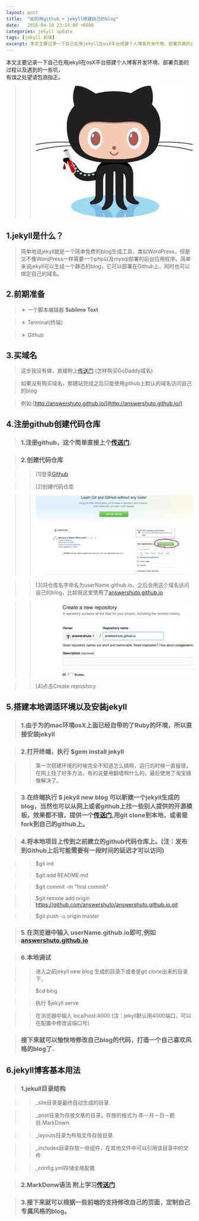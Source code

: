 ```yaml
---
layout: post
title:  "如何用github + jekyll搭建自己的blog"
date:   2016-04-10 23:14:00 +0800
categories: jekyll update
tags: [jekyll 前端] 
excerpt: 本文主要记录一下自己在用jekyll在osX平台搭建个人博客开发环境、部署页面的过程以及遇到的一些坑.
---
```




本文主要记录一下自己在用jekyll在osX平台搭建个人博客开发环境、部署页面的过程以及遇到的一些坑，<br>有误之处望请包涵指正。

>>![img](/img/jekyllBuild/octojekyll.png) 

1.jekyll是什么？
---

>简单地说jekyll就是一个简单免费的blog生成工具，类似WordPress，但是又不像WordPress一样需要一个php以及mysql部署的后台应用程序。简单来说jekyll可以生成一个静态的blog，它可以部署在Github上，同时也可以绑定自己的域名。


2.前期准备
---

>＊ 一个脚本编辑器 <strong>Sublime Text</strong>

>＊ Terminal(终端)

>＊ Github


3.买域名
---

>这步我没有做，直接附上[传送门](http://jingyan.baidu.com/article/fec4bce20d364bf2618d8b39.html)  (怎样购买GoDaddy域名).

>如果没有购买域名，那建站完成之后只能使用github上默认的域名访问自己的blog

>例如:[http://answershuto.github.io/](http://answershuto.github.io/)


4.注册github创建代码仓库
---

>### 1.注册github，这个简单直接上个[传送门](http://jingyan.baidu.com/article/455a9950abe0ada167277864.html).


>### 2.创建代码仓库

>>[1]登录[Github](https://github.com)

>>[2]创建代码仓库

>>![img](/img/jekyllBuild/newRepositery.png ) 

>>[3]将仓库名字命名为userName.github.io，之后会用这个域名访问自己的blog，比如我这里使用了[answershuto.github.io](http://answershuto.github.io/)

>>![img](/img/jekyllBuild/RepositeryName.png )

>>[4]点击Create repository


5.搭建本地调适环境以及安装jekyll
---

>### 1.由于为的mac环境osX上面已经自带的了Ruby的环境，所以直接安装jekyll

>### 2.打开终端，执行  $gem install jekyll 

>> 第一次搭建环境的时候完全不知道怎么搞啊，运行的时候一直报错，在网上找了好多方法，有的说要用翻墙啊什么的，最后使用了淘宝镜像解决了。

>### 3.在终端执行  $ jekyll new blog  可以新建一个jekyll生成的blog，当然也可以从网上或者github上找一些别人提供的开源模板，效果都不错，提供一个[传送门](http://jekyllthemes.org),用git clone到本地，或者是fork到自己的github上。

>### 4.将本地项目上传到之前建立的github代码仓库上。(注：发布到Github上后可能需要有一段时间的延迟才可以访问)

>> $git init

>> $git add README.md

>> $git commit -m "first commit"

>> $git remote add origin https://github.com/answershuto/answershuto.github.io.git

>> $git push -u origin master

>### 5.在浏览器中输入 userName.github.io即可,例如[answershuto.github.io](http://answershuto.github.io/)

>### 6.本地调试

>> 进入之前jekyll new blog 生成的目录下或者是git clone出来的目录下，

>> $cd blog

>> 执行 $jekyll serve

>> 在浏览器中输入 localhost:4000  (注：jekyll默认用4000端口，可以在配置中修改该端口号)

>### 接下来就可以愉快地修改自己blog的代码，打造一个自己喜欢风格的blog了.


6.jekyll博客基本用法
---

>### 1.jekull目录结构

>> _site目录是最终自动生成的目录.

>> _post目录为存放文章的目录，存放的格式为 年－月－日－题目.MarkDown.

>> _layouts目录为布局文件存放目录.

>> _includes目录存放一些组件，在其他文件中可以引用该目录中的文件

>> _config.yml存储全局配置 

>### 2.MarkDonw语法 附上学习[传送门](http://wowubuntu.com/markdown/#philosophy)

>### 3.接下来就可以根据一些前端的支持修改自己的页面，定制自己专属风格的blog。
